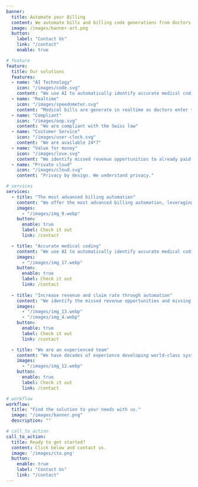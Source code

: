 ```yaml
---
banner:
  title: Automate your Billing
  content: We automate bills and billing code generations from doctors note.
  image: /images/banner-art.png
  button:
    label: "Contact Us"
    link: "/contact"
    enable: true

# feature
feature: 
  title: Our solutions
  features:
  - name: "AI Technology"
    icon: "/images/code.svg"
    content: "We use AI to automatically identify accurate medical coding"
  - name: "Realtime"
    icon: "/images/speedometer.svg"
    content: "Medical bills are generate in realtime as doctors enter their note"
  - name: "Compliant"
    icon: "/images/oop.svg"
    content: "We are compliant with the Swiss law"
  - name: "Customer Service"
    icon: "/images/user-clock.svg"
    content: "We are available 24*7"
  - name: "Value for money"
    icon: "/images/love.svg"
    content: "We identify missed revenue opportunities to already paid-for the services."
  - name: "Private cloud"
    icon: "/images/cloud.svg"
    content: "Privacy by design. We understand privacy."

# services
services:
  - title: "The most advanced billing automation"
    content: "We offer the most advanced billing automation, leveraging cutting-edge technology for streamlined invoicing and payment processing, offering unparalleled efficiency and security. Intuitive interface and customizable features empower organizations to optimize their financial operations and stay ahead in the competitive business landscape with ease."
    images:
      - "/images/img_9.webp"
    button:
      enable: true
      label: Check it out
      link: /contact

  - title: "Accurate medical coding"
    content: "We use AI to automatically identify accurate medical coding. Our cutting-edge technology optimizes billing by ensuring targeted accuracy."
    images: 
      - "/images/img_17.webp"
    button:
      enable: true
      label: Check it out
      link: /contact
  
  - title: "Increase revenue and claim rate through automation"
    content: "We identify the missed revenue opportunities and missing items in the bills. Making bills more accurate and compliant with the insurance."
    images:
      - "/images/img_13.webp"
      - "/images/img_4.webp"
    button:
      enable: true
      label: Check it out
      link: /contact

  - title: "We are an experienced team"
    content: "We have decades of experience developing world-class systems. We understand privacy, compliance and customers’s needs. We are committed to providing the best possible service to our customers."
    images:
      - "/images/img_12.webp"
    button:
      enable: true
      label: Check it out
      link: /contact

# workflow
workflow: 
  title: "Find the solution to your needs with us."
  image: "/images/banner.png"
  description: ""

# call_to_action
call_to_action:
  title: Ready to get started?
  content: Click below and contact us.
  image: '/images/cta.png'
  button:
    enable: true
    label: "Contact Us"
    link: "/contact"
---
```

